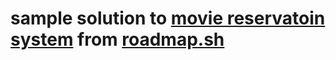 # sample solution to [movie reservatoin system](https://roadmap.sh/projects/movie-reservation-system) from [roadmap.sh](https://roadmap.sh)
